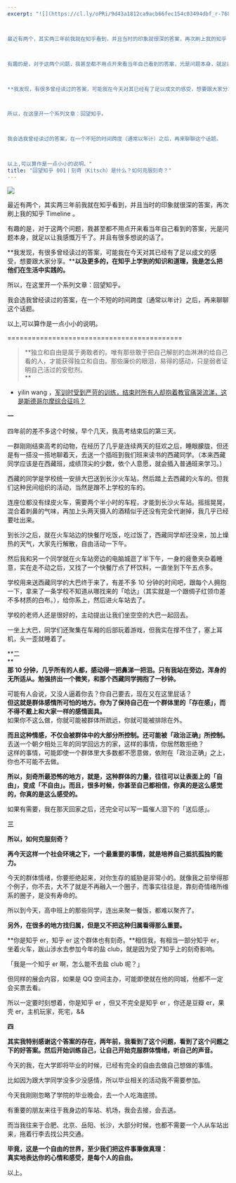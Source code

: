 ```yaml
---
excerpt: "![](https://cl.ly/oPRi/9d43a1812ca9acb66fec154c03494dbf_r-768x512)



最近有两个，其实两三年前我就在知乎看到，并且当时的印象就很深的答案，再次刷上我的知乎 Timeline 。



有趣的是，对于这两个问题，我甚至都不用点开来看当年自己看到的答案，光是问题本身，就足以让我感慨万千了。并且有很多想说的话了。



**我发现，有很多曾经读过的答案，可能我在今天对其已经有了足以成文的感受，想要跟大家分享。****以及更多的，在知乎上学到的知识和道理，我是怎么把他们在生活中实践的。**



所以，在这里开一个系列文章：回望知乎。



我会选我曾经读过的答案，在一个不短的时间跨度（通常以年计）之后，再来聊聊这个话题。



以上,可以算作是一点小小的说明。"
title: "回望知乎 001丨刻奇（Kitsch）是什么？如何克服刻奇？"
---
```


![](https://cl.ly/oPRi/9d43a1812ca9acb66fec154c03494dbf_r-768x512)

最近有两个，其实两三年前我就在知乎看到，并且当时的印象就很深的答案，再次刷上我的知乎 Timeline 。

有趣的是，对于这两个问题，我甚至都不用点开来看当年自己看到的答案，光是问题本身，就足以让我感慨万千了。并且有很多想说的话了。

**我发现，有很多曾经读过的答案，可能我在今天对其已经有了足以成文的感受，想要跟大家分享。****以及更多的，在知乎上学到的知识和道理，我是怎么把他们在生活中实践的。**

所以，在这里开一个系列文章：回望知乎。

我会选我曾经读过的答案，在一个不短的时间跨度（通常以年计）之后，再来聊聊这个话题。

以上,可以算作是一点小小的说明。

===========================================

> **独立和自由是属于勇敢者的。唯有那些敢于把自己解剖的血淋淋的给自己看的人，才能获得独立和自由。那些廉价的眼泪，易得的感动，只是弱者证明自己活过的安慰剂。  
**

- yilin wang ，[军训时受到严苛的训练，结束时所有人却抱着教官痛哭流涕，这是斯德哥尔摩综合征吗？](https://www.zhihu.com/question/19981962/answer/26116298)

**一**

四年前的差不多这个时候，早个几天，我高考结束后的第三天。

一群刚刚结束高考的动物，在经历了几乎是连续两天的狂欢之后，睡眼朦胧，但还是有一搭没一搭地聊着天，去送一个插班到我们班来读书的西藏同学。（本来西藏同学应该是在西藏班，成绩顶尖的少数，依个人意愿，就会插入普通班来学习。）

西藏的同学是学校统一安排大巴送到长沙火车站，然后踏上去西藏的火车的。但我们这种民间组织的活动，当然是蹭不上学校的车的。

连座位都没有绿皮火车，需要两个半小时的车程，才能到长沙火车站。摇摇晃晃，混合着刺鼻的气味，再加上头两天摄入的酒精似乎还没有完全代谢掉，我几乎已经要吐出来。

到长沙之后，就在火车站边的快餐厅吃饭，吃过饭了，西藏同学却还没来，加上燥热的天气，大家先行解散，自由活动一下午。

然后我和另一个同学就在火车站旁边的电脑城逛了半下午，一身的疲惫夹杂着睡意，实在走不动之后，又找了一个快餐厅点了杯饮料，一直坐到下午五点多。

学校用来送西藏同学的大巴终于来了，有差不多 10 分钟的时间吧，跟每个人拥抱一下，拿来了一条学校不知道从哪找来的「哈达」（其实就是一个跟绸子红领巾差不多材质的白布。），给你系上，然后进火车站去了。

学校的老师人还是很好的，主动提出让我们坐空空的大巴一起回去。

一坐上大巴，同学们还聚集在车厢的后部玩着游戏，但我实在撑不住了，塞上耳机，头一歪就睡着了。

**二  
**  
**那 10 分钟，几乎所有的人都，感动得一把鼻涕一把泪。只有我站在旁边，浑身的无所适从。勉强挤出一个微笑，和那个西藏同学拥抱了一秒钟。**

可能有人会说，又没人逼着你去？你自己要去，现在又在这里屁话？  
**但这就是群体感情所可怕的地方。你为了保持自己在一个群体里的「存在感」，而不得不戴上和大家一样的感情面具。**  
如果你不这么做，你就可能被群体所疏远，你就可能被排除在外。

**而且这种情感，不仅会被群体中的大部分所控制。还可能被「政治正确」所控制。**  
去送一个朝夕相处三年的同学回远方的家，这样的事情，你居然敢拒绝？  
这样的事情，可能即使一个群体里大多数都不愿意做，依附在「政治正确」之上，你也不可能不去做。

**所以，刻奇所最恐怖的地方，就是，这种群体的力量，往往可以让表面上的「自由」，变成「不自由」。而且，很多时候，你甚至自己都相信，你真的是这么感觉的，你真的是这么感受的。**

如果有需要，我在那天回家之后，还完全可以写一篇催人泪下的「送后感」。

**三**

**所以，如何克服刻奇？**

**再今天这样一个社会环境之下，一个最重要的事情，就是培养自己抵抗孤独的能力。**

今天的群体情绪，你要拒绝起来，对你生存的威胁是非常小的。就像我之前举得那个例子，你不去，大不了就是不再融入一个圈子，而事实往往是，靠刻奇情绪所维系的圈子，是没有寿命的。

所以到今天，高中班上的那些同学，连出来聚一餐饭，都难以聚齐了。

**另外，在很多的地方找归属，但是又不把这种归属看得那么重要。**

**你是知乎 er，知乎 er 这个群体也有刻奇。**相信我，有相当一部分知乎 er，坐着火车，跋山涉水去参加今年的盐 club，就是因为受了知乎上的刻奇影响。

「我是一个知乎 er 啊，怎么能不去盐 club 呢？」

但同样的展会内容，如果是 QQ 空间主办，可能即使就在他的同城，他都不一定会买票去看。

所以一定要时刻想着，你是知乎 er ，但又不完全是知乎 er ，你还是豆瓣 er，果壳 er，主机玩家，死宅，&&

**四**

**其实我特别感谢这个答案的存在，两年前，我看到了这个问题，看到了这个问题之下的好答案。然后开始训练自己，让自己开始克服群体情绪，听自己的声音。**

今天的我，在大学即将毕业的时候，已经有完全的自由去做自己想做的事情。

比如因为跟大学同学没多少没感情，所以毕业相关的活动我不需要参加。

今天我刚刚忽略了学院的毕业晚会，去一个人吃海底捞。

有重要的朋友来往于我身边的车站、机场，我会去接，会去送。

而当我往来于合肥、北京、岳阳、长沙，大部分时候，也都不需要一个人从车站出来，拖着行李去找公共交通。

**毕竟，这是一个自由的世界，至少我们把这件事秉做真理：**  
**真实地表达你的心情和感受，是每个人的自由。**

以上。